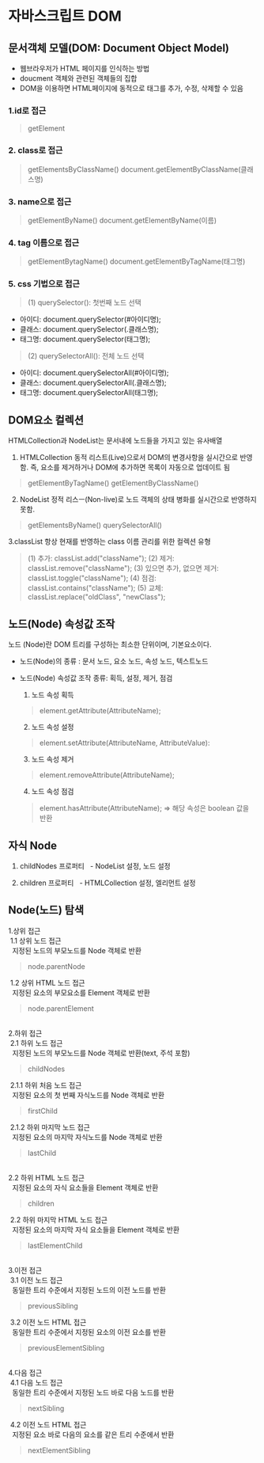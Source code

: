 # 자바스크립트 DOM

## 문서객체 모델(DOM: Document Object Model)

- 웹브라우저가 HTML 페이지를 인식하는 방법
- doucment 객체와 관련된 객체들의 집합
- DOM을 이용하면 HTML페이지에 동적으로 태그를 추가, 수정, 삭제할 수 있음

### 1.id로 접근
> getElement

### 2. class로 접근
> getElementsByClassName()
> document.getElementByClassName(클래스명)

### 3. name으로 접근

> getElementByName()
> document.getElementByName(이름)

### 4. tag 이름으로 접근

> getElementBytagName()
> document.getElementByTagName(태그명)

### 5. css 기법으로 접근

> (1) querySelector(): 첫번째 노드 선택  
- 아이디: document.querySelector(#아이디명);
- 클래스: document.querySelector(.클래스명);
- 태그명: document.querySelector(태그명);
> (2) querySelectorAll(): 전체 노드 선택
- 아이디: document.querySelectorAll(#아이디명);
- 클래스: document.querySelectorAll(.클래스명);
- 태그명: document.querySelectorAll(태그명);

## DOM요소 컬렉션
HTMLCollection과 NodeList는 문서내에 노드들을 가지고 있는 유사배열

1. HTMLCollection
동적 리스트(Live)으로서 DOM의 변경사항을 실시간으로 반영함.
즉, 요소를 제거하거나 DOM에 추가하면 목록이 자동으로 업데이트 됨

> getElementByTagName()
> getElementByClassName()

2. NodeList
정적 리스ㅡ(Non-live)로 노드 객체의 상태 병화를 실시간으로 반영하지 못함.

> getElementsByName()
> querySelectorAll()

3.classList
항상 현재를 반영하는 class 이름 관리를 위한 컬렉션 유형

>(1) 추가: classList.add("className");
>(2) 제거: classList.remove("className");
>(3) 있으면 추가, 없으면 제거: classList.toggle("className");
>(4) 점검: classList.contains("className");
>(5) 교체: classList.replace("oldClass", "newClass");

## 노드(Node) 속성값 조작

노드 (Node)란 DOM 트리를 구성하는 최소한 단위이며, 기본요소이다.

- 노드(Node)의 종류 : 문서 노드, 요소 노드, 속성 노드, 텍스트노드
- 노드(Node) 속성값 조작 종류: 획득, 설정, 제거, 점검

  1. 노드 속성 획득
  > element.getAttribute(AttributeName);

  2. 노드 속성 설정
  >element.setAttribute(AttributeName, AttributeValue):

  3. 노드 속성 제거

  >element.removeAttribute(AttributeName);

  4. 노드 속성 점검

  > element.hasAttribute(AttributeName);
  > => 해당 속성은 boolean 값을 반환

## 자식 Node

1. childNodes 프로퍼티
&nbsp; - NodeList 설정, 노드 설정

2. children 프로퍼티
&nbsp; - HTMLCollection 설정, 엘리먼트 설정

  ## Node(노드) 탐색

1.상위 접근  
&nbsp;1.1 상위 노드 접근  
&nbsp;&nbsp;지정된 노드의 부모노드를 Node 객체로 반환

> node.parentNode

&nbsp;1.2 상위 HTML 노드 접근  
&nbsp;&nbsp;지정된 요소의 부모요소를 Element 객체로 반환

> node.parentElement

</br>2.하위 접근  
&nbsp;2.1 하위 노드 접근  
&nbsp;&nbsp;지정된 노드의 부모노드를 Node 객체로 반환(text, 주석 포함)

> childNodes

&nbsp;2.1.1 하위 처음 노드 접근  
&nbsp;&nbsp;지정된 요소의 첫 번째 자식노드를 Node 객체로 반환

> firstChild

&nbsp;2.1.2 하위 마지막 노드 접근  
&nbsp;&nbsp;지정된 요소의 마지막 자식노드를 Node 객체로 반환

> lastChild

&nbsp;</br>2.2 하위 HTML 노드 접근  
&nbsp;&nbsp;지정된 요소의 자식 요소들을 Element 객체로 반환

> children

&nbsp;2.2 하위 마지막 HTML 노드 접근  
&nbsp;&nbsp;지정된 요소의 마지막 자식 요소들을 Element 객체로 반환

> lastElementChild

</br>3.이전 접근  
&nbsp;3.1 이전 노드 접근  
&nbsp;&nbsp;동일한 트리 수준에서 지정된 노드의 이전 노드를 반환

> previousSibling

&nbsp;3.2 이전 노드 HTML 접근  
&nbsp;&nbsp;동일한 트리 수준에서 지정된 요소의 이전 요소를 반환

> previousElementSibling

</br>4.다음 접근  
&nbsp;4.1 다음 노드 접근  
&nbsp;&nbsp;동일한 트리 수준에서 지정된 노드 바로 다음 노드를 반환

> nextSibling

&nbsp;4.2 이전 노드 HTML 접근  
&nbsp;&nbsp;지정된 요소 바로 다음의 요소를 같은 트리 수준에서 반환

> nextElementSibling

